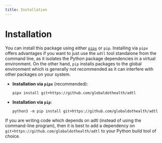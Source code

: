 ```yaml
---
title: Installation
---
```

# Installation

You can install this package using either [`pipx`](https://pypa.github.io/pipx/)
or `pip`. Installing via `pipx` offers advantages if you want to just use the
`adtl` tool standalone from the command line, as it isolates the Python
package dependencies in a virtual environment. On the other hand, `pip` installs
packages to the global environment which is generally not recommended as it
can interfere with other packages on your system.

* **Installation via `pipx`** (recommended):

  ```shell
  pipx install git+https://github.com/globaldothealth/adtl
  ```

* **Installation via `pip`**:

  ```shell
  python3 -m pip install git+https://github.com/globaldothealth/adtl
  ```

If you are writing code which depends on adtl (instead of using
the command-line program), then it is best to add a dependency on
`git+https://github.com/globaldothealth/adtl` to your Python build tool of
choice.
